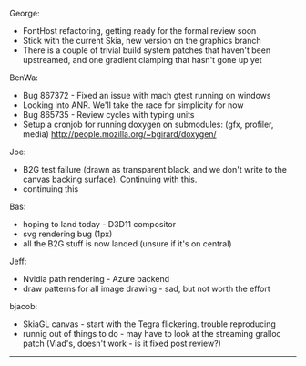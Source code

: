 George:
* FontHost refactoring, getting ready for the formal review soon
* Stick with the current Skia, new version on the graphics branch
* There is a couple of trivial build system patches that haven't been upstreamed, and one gradient clamping that hasn't gone up yet

BenWa:
* Bug 867372 - Fixed an issue with mach gtest running on windows
* Looking into ANR. We'll take the race for simplicity for now
* Bug 865735 - Review cycles with typing units
* Setup a cronjob for running doxygen on submodules: (gfx, profiler, media) http://people.mozilla.org/~bgirard/doxygen/

Joe:
* B2G test failure (drawn as transparent black, and we don't write to the canvas backing surface).  Continuing with this.
* continuing this

Bas:
* hoping to land today - D3D11 compositor
* svg rendering bug (1px)
* all the B2G stuff is now landed (unsure if it's on central)

Jeff:
* Nvidia path rendering - Azure backend
* draw patterns for all image drawing - sad, but not worth the effort

bjacob:
* SkiaGL canvas - start with the Tegra flickering.  trouble reproducing
* runnig out of things to do - may have to look at the streaming gralloc patch (Vlad's, doesn't work - is it fixed post review?)

________________


